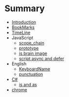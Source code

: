 # Summary

* [Introduction](README.md)
* [BookMarks](bookmarks.md)
* [TimeLine](timeline-model.md)
* JavaScript
  * [scope\_chain](javascript/javasub.md)
  * [prototype](javascript/prototype.md)
  * [js brain image](javascript/js-brain-image.md)
  * [script async and defer](javascript/asyncAndDefer.md)
* English
  * [KeyboardName](english/keyboard-name.md)
  * [punctuation](english/punctuation.md)
* [C\#](c.md)
  * [is and as](c/is-and-as.md)
* [chrome](chrome.md)